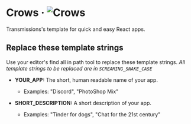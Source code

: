 # Crows &middot; ![Crows](https://img.shields.io/badge/Made%20with-Crows-black?logo=react&logoColor=white)

Transmissions's template for quick and easy React apps.

## Replace these template strings

Use your editor's find all in path tool to replace these template strings.
_All template strings to be replaced are in `SCREAMING_SNAKE_CASE`_

- **YOUR_APP:** The short, human readable name of your app.

  - Examples: "Discord", "PhotoShop Mix"

- **SHORT_DESCRIPTION:** A short description of your app.

  - Examples: "Tinder for dogs", "Chat for the 21st century"
